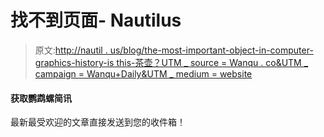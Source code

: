 # 找不到页面- Nautilus

> 原文:[http://nautil . us/blog/the-most-important-object-in-computer-graphics-history-is this-茶壶？UTM _ source = Wanqu . co&UTM _ campaign = Wanqu+Daily&UTM _ medium = website](http://nautil.us/blog/the-most-important-object-in-computer-graphics-history-is-this-teapot?utm_source=wanqu.co&utm_campaign=Wanqu+Daily&utm_medium=website)

#### 获取鹦鹉螺简讯

最新最受欢迎的文章直接发送到您的收件箱！
